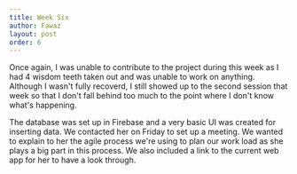 ```yaml
---
title: Week Six
author: Fawaz
layout: post
order: 6
---
```


Once again, I was unable to contribute to the project during this week as I had 4 wisdom teeth taken out and was unable to work on anything. Although I wasn't fully recoverd, I still showed up to the second session that week so that I don't fall behind too much to the point where I don't know what's happening.

The database was set up in Firebase and a very basic UI was created for inserting data. We contacted her on Friday to set up a meeting. We wanted to explain to her the agile process we're using to plan our work load as she plays a big part in this process. We also included a link to the current web app for her to have a look through.